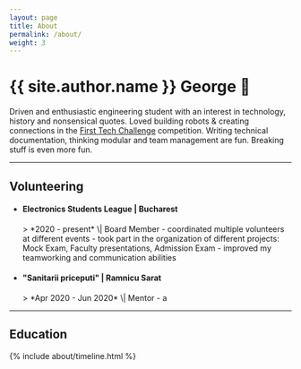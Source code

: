 ```yaml
---
layout: page
title: About
permalink: /about/
weight: 3
---
```


# **{{ site.author.name }} George** :wave: <br> 

Driven and enthusiastic engineering student with an interest in technology, history and nonsensical quotes.
Loved building robots & creating connections in the [First Tech Challenge](https://natieprineducatie.ro/) competition.
Writing technical documentation, thinking modular and team management are fun. Breaking stuff is even more fun.

---

## Volunteering

* <h4> <bold> Electronics Students League | Bucharest </bold> </h4> > *2020 - present* \| Board Member
  - coordinated multiple volunteers at different events
  - took part in the organization of different projects: Mock Exam, Faculty presentations, Admission Exam
  - improved my teamworking and communication abilities
* <h4> <bold> "Sanitarii priceputi" | Ramnicu Sarat </bold> </h4> > *Apr 2020 - Jun 2020* \| Mentor
  - a

---

## Education

<div class="row">
    {% include about/timeline.html %}
</div>

<!---
<div class="row">
    {% include about/skills.html title="Programming Skills" source=site.data.programming-skills %}
    {% include about/skills.html title="Other Skills" source=site.data.other-skills %}
    {% include about/skills.html title="Engineering Skills" source=site.data.engineering-skills %}
</div>
--->
